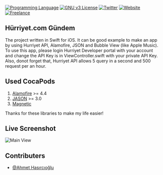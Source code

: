 [![Programming Language](https://img.shields.io/badge/language-SWIFT-green.svg?style=flat)](#)
[![GNU v3 License](https://img.shields.io/badge/license-GNU-yellow.svg?style=flat)](http://choosealicense.com/licenses/gpl-3.0/)
[![Twitter](https://img.shields.io/badge/twitter-@BatuhanKok-blue.svg?style=flat)](http://twitter.com/BatuhanKok)
[![Website](https://img.shields.io/badge/website-batuhan.me-lightgrey.svg?style=flat)](http://batuhan.me)
[![Freelance](https://img.shields.io/badge/hire_me-yes!-brightgreen.svg?style=flat)](http://batuhan.me/contact)

## Hürriyet.com Gündem
The project written in Swift for iOS. It can be good example to make an app by using Hurriyet API, Alamofire, JSON and Bubble View (like Apple Music). To use this app, please login Hurriyet Developer portal with your account and change the API Key is in ViewController.swift with your private API Key. Also, donot forget that, Hurriyet API allows 5 query in a second and 500 request per an hour.

## Used CocaPods
1. [Alamofire] >= 4.4
2. [JASON] >= 3.0
3. [Magnetic]

Thanks for these libraries to make my life easier!

## Live Screenshot
![Main View](https://github.com/batuhankok/hurriyet-gundem-swift/blob/master/screenshots/screenshot.gif?raw=true)

## Contributers
- [@Ahmet Hasırcıoğlu]


[@Ahmet Hasırcıoğlu]: https://github.com/roxaxis
[Alamofire]: https://github.com/Alamofire/Alamofire
[JASON]: https://github.com/delba/JASON
[Magnetic]: https://github.com/efremidze/Magnetic